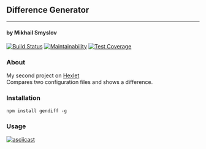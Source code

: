 ## Difference Generator
______________________
#### by Mikhail Smyslov

[![Build Status](https://travis-ci.com/mikhailsmyslov/backend-project-lvl2.svg?branch=master)](https://travis-ci.com/mikhailsmyslov/backend-project-lvl2)
[![Maintainability](https://api.codeclimate.com/v1/badges/4a4251574ea3f5906735/maintainability)](https://codeclimate.com/github/mikhailsmyslov/backend-project-lvl2/maintainability)
[![Test Coverage](https://api.codeclimate.com/v1/badges/4a4251574ea3f5906735/test_coverage)](https://codeclimate.com/github/mikhailsmyslov/backend-project-lvl2/test_coverage)

### About
My second project on [Hexlet](https://ru.hexlet.io)  
Compares two configuration files and shows a difference.

### Installation
`npm install gendiff -g`

### Usage
[![asciicast](https://asciinema.org/a/0EkzG7lLcU8VagUVlLyUobvLI.svg)](https://asciinema.org/a/0EkzG7lLcU8VagUVlLyUobvLI)
